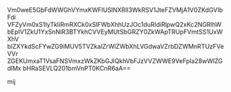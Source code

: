 Vm0weE5GbFdWWGhVYmxKWFlUSlNXRll3WkRSV1JteFZVMjA1V0ZKdGVIbFdi
VFZyVm0xS1IyTkliRmRXCk0xSlFWbXhhUzJOc1duRldiRlpwQ2xKc2NGRlhW
bEpIV1ZkU1YxSnNiR3BTYkhCVVEyMUtSbGRZY0ZkWApTRUpFVmtSS1UxWXhV
blZXYkdScFYwZG9iMUV5TVZkalZrWlZWbXhLVGdwaVZrbDZWMnRTUzFVeVVr
ZGEKUmxaT1VsaFNSVmxzWkZKbGJIQkhVbFJzVVZWWE9VeFpla28wWlZGdlMx
bHRaSEVLQ201bmVnPT0KCnR6aA==

mij